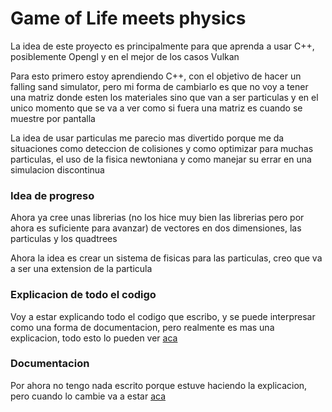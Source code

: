 # Game of Life meets physics

La idea de este proyecto es principalmente para que aprenda a usar C++, posiblemente Opengl y en el mejor de los casos Vulkan

Para esto primero estoy aprendiendo C++, con el objetivo de hacer un falling sand simulator, pero mi forma de cambiarlo es que no voy a tener una matriz donde esten los materiales sino que van a ser particulas y en el unico momento que se va a ver como si fuera una matriz es cuando se muestre por pantalla

La idea de usar particulas me parecio mas divertido porque me da situaciones como deteccion de colisiones y como optimizar para muchas particulas, el uso de la fisica newtoniana y como manejar su errar en una simulacion discontinua

### Idea de progreso
Ahora ya cree unas librerias (no los hice muy bien las librerias pero por ahora es suficiente para avanzar) de vectores en dos dimensiones, las particulas y los quadtrees

Ahora la idea es crear un sistema de fisicas para las particulas, creo que va a ser una extension de la particula 

### Explicacion de todo el codigo
Voy a estar explicando todo el codigo que escribo, y se puede interpresar como una forma de documentacion, pero realmente es mas una explicacion, todo esto lo pueden ver [aca](explicaciones.md)

### Documentacion 
Por ahora no tengo nada escrito porque estuve haciendo la explicacion, pero cuando lo cambie va a estar [aca](#documentacion.md)